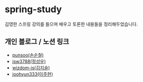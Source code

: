 # spring-study
김영한 스프링 강의를 들으며 배우고 토론한 내용들을 정리해두었습니다.

## 개인 블로그 / 노션 링크
* [punsoo(손순철)](https://punsoo.github.io/)
* [jsw3788(정성우)](https://jsw3788.github.io)
* [wizdom-js(김지슬)](https://wizdom.tistory.com)
* [joohyun333(이주현)](https://joohyun.notion.site/9bb7e0e383b142ce9d8d6436c6b47829)
